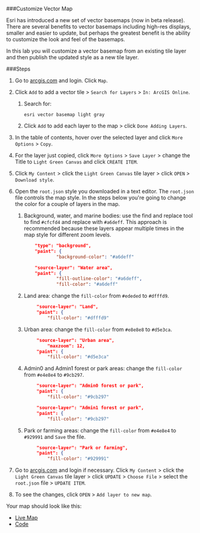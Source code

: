 ###Customize Vector Map

Esri has introduced a new set of vector basemaps (now in beta release). There are several benefits to vector basemaps including high-res displays, smaller and easier to update, but perhaps the greatest benefit is the ability to customize the look and feel of the basemaps.

In this lab you will customize a vector basemap from an existing tile layer and then publish the updated style as a new tile layer.

###Steps

1. Go to [arcgis.com](http://www.arcgis.com) and login. Click `Map`.

2. Click `Add` to add a vector tile > `Search for Layers` > `In: ArcGIS Online`.

	1. Search for:

		```
		esri vector basemap light gray
		```
		
	2. Click `Add` to add each layer to the map > click `Done Adding Layers`.
 
4. In the table of contents, hover over the selected layer and click `More Options` > `Copy`.

5. For the layer just copied, click `More Options` > `Save Layer` > change the Title to `Light Green Canvas` and click `CREATE ITEM`.

6. Click `My Content` > click the `Light Green Canvas` tile layer > click `OPEN` > `Download style`.

7. Open the `root.json` style you downloaded in a text editor. The `root.json` file controls the map style. 
In the steps below you're going to change the color for a couple of layers in the map.
	
	1. Background, water, and marine bodies: use the find and replace tool to find `#cfcfd4` and replace with `#a6deff`. This approach is recommended because these layers appear multiple times in the map style for different zoom levels.  

		```json
			"type": "background",
      		"paint": {
        			"background-color": "#a6deff"
	
		```

		```json
			"source-layer": "Water area",
      		"paint": {
        			"fill-outline-color": "#a6deff",
        			"fill-color": "#a6deff"
		```    
	
	2. Land area: change the `fill-color` from `#ededed` to `#dfffd9`.

	```json
   			"source-layer": "Land",
      		"paint": {
        		"fill-color": "#dfffd9"
	```	
	
	3. Urban area: change the `fill-color` from `#e8e8e8` to `#d5e3ca`.

	```json
			"source-layer": "Urban area",
      			"maxzoom": 12,
      		"paint": {
        		"fill-color": "#d5e3ca"
	```
	
	4. Admin0 and Admin1 forest or park areas: change the `fill-color` from `#e4e8e4` to `#9cb297`.

	```json
			"source-layer": "Admin0 forest or park",
      		"paint": {
        		"fill-color": "#9cb297"
	```	

	```json
			"source-layer": "Admin1 forest or park",
      		"paint": {
        		"fill-color": "#9cb297"	
	```	

	5. Park or farming areas: change the `fill-color` from `#e4e8e4` to `#929991` and `Save` the file.

	```json
			"source-layer": "Park or farming",
      		"paint": {
        		"fill-color": "#929991"
	```
	
8. Go to [arcgis.com](http://www.arcgis.com) and login if necessary. Click `My Content` > click the `Light Green Canvas` tile layer > click `UPDATE` > `Choose File` > select the `root.json` file > `UPDATE ITEM`.

9. To see the changes, click `OPEN` > `Add layer to new map`.  

Your map should look like this:
* [Live Map](http://www.arcgis.com/home/webmap/viewer.html?webmap=b66770c3ad184c6a8f68cba5c19addeb)
* [Code](src/root_lightgreen.json) 

